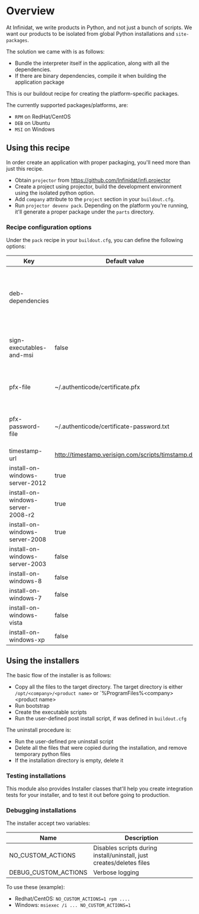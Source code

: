 Overview
========

At Infinidat, we write products in Python, and not just a bunch of scripts.
We want our products to be isolated from global Python installations and `site-packages`.

The solution we came with is as follows:

* Bundle the interpreter itself in the application, along with all the dependencies.
* If there are binary dependencies, compile it when building the application package

This is our buildout recipe for creating the platform-specific packages.

The currently supported packages/platforms, are:

* `RPM` on RedHat/CentOS
* `DEB` on Ubuntu
* `MSI` on Windows

Using this recipe
-----------------

In order create an application with proper packaging, you'll need more than just this recipe.

* Obtain `projector` from https://github.com/Infinidat/infi.projector
* Create a project using projector, build the development environment using the isolated python option.
* Add `company` attribute to the `project` section in your `buildout.cfg`.
* Run `projector devenv pack`. Depending on the platform you're running, it'll generate a proper package under the `parts` directory.


### Recipe configuration options

Under the `pack` recipe in your `buildout.cfg`, you can define the following options:

| Key                               | Default value                                      | Description                                                          |
| --------------------------------- | -------------------------------------------------- | -------------------------------------------------------------------- |
| deb-dependencies                  |                                                    | List of debian packages to be required prior installing your package |
| sign-executables-and-msi          | false                                              | Digitally signed the MSI using Authenticode certificate              |
| pfx-file                          | ~/.authenticode/certificate.pfx                    | Absolute location of the certificate file                            |
| pfx-password-file                 | ~/.authenticode/certificate-password.txt           | Absolute locaton for the private txt of the certificate              |
| timestamp-url                     | http://timestamp.verisign.com/scripts/timstamp.dll | Timestamp server                                                     |
| install-on-windows-server-2012    | true                                               |                                                                      |
| install-on-windows-server-2008-r2 | true                                               |                                                                      |
| install-on-windows-server-2008    | true                                               |                                                                      |
| install-on-windows-server-2003    | false                                              |                                                                      |
| install-on-windows-8              | false                                              |                                                                      |
| install-on-windows-7              | false                                              |                                                                      |
| install-on-windows-vista          | false                                              |                                                                      |
| install-on-windows-xp             | false                                              |                                                                      |


Using the installers
--------------------

The basic flow of the installer is as follows:

* Copy all the files to the target directory. The target directory is either `/opt/<company>/<product name>` or `%ProgramFiles%\<company>\<product name>
* Run bootstrap
* Create the executable scripts
* Run the user-defined post install script, if was defined in `buildout.cfg`

The uninstall procedure is:

* Run the user-defined pre uninstall script
* Delete all the files that were copied during the installation, and remove temporary python files
* If the installation directory is empty, delete it

### Testing installations

This module also provides Installer classes that'll help you create integration tests for your installer, and to test it out before going to production.

### Debugging installations

The installer accept two variables:

| Name                 | Description                                                           |
| -------------------- | --------------------------------------------------------------------- |
| NO_CUSTOM_ACTIONS    | Disables scripts during install/uninstall, just creates/deletes files |
| DEBUG_CUSTOM_ACTIONS | Verbose logging                                                       |

To use these (example):

* Redhat/CentOS: `NO_CUSTOM_ACTIONS=1 rpm ....`
* Windows: `msiexec /i ... NO_CUSTOM_ACTIONS=1`



